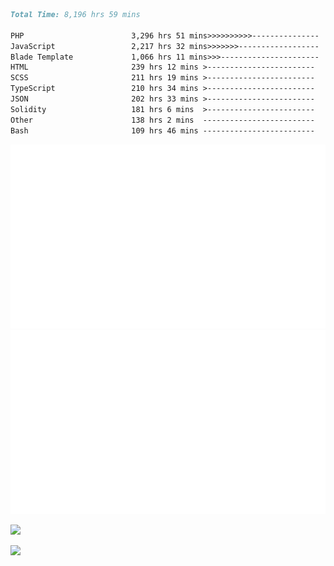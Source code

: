 <!--START_SECTION:waka-->

```markdown
Total Time: 8,196 hrs 59 mins

PHP                        3,296 hrs 51 mins>>>>>>>>>>---------------   39.55 %
JavaScript                 2,217 hrs 32 mins>>>>>>>------------------   26.61 %
Blade Template             1,066 hrs 11 mins>>>----------------------   12.79 %
HTML                       239 hrs 12 mins >------------------------   02.87 %
SCSS                       211 hrs 19 mins >------------------------   02.54 %
TypeScript                 210 hrs 34 mins >------------------------   02.53 %
JSON                       202 hrs 33 mins >------------------------   02.43 %
Solidity                   181 hrs 6 mins  >------------------------   02.17 %
Other                      138 hrs 2 mins  -------------------------   01.66 %
Bash                       109 hrs 46 mins -------------------------   01.32 %
```

<!--END_SECTION:waka-->

![](https://raw.githubusercontent.com/DrMaxis/github-stats-transparent/output/generated/overview.svg)
![](https://raw.githubusercontent.com/DrMaxis/github-stats-transparent/output/generated/languages.svg)

![](https://git-readme-stats-drmaxis-projects.vercel.app/api?username=drmaxis&show_icons=true&theme=outrun&count_private=true&show=reviews,discussions_started,discussions_answered,prs_merged,prs_merged_percentage&custom_title=2024%20Github%20Rank)
 
<a href="https://count.getloli.com/"><img src="https://count.getloli.com/get/@:maxis-the-alchemist?theme=rule34"></a>
<!-- https://count.getloli.com/get/@alchemist?theme=rule34 -->
<br>
